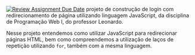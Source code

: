 [![Review Assignment Due Date](https://classroom.github.com/assets/deadline-readme-button-24ddc0f5d75046c5622901739e7c5dd533143b0c8e959d652212380cedb1ea36.svg)](https://classroom.github.com/a/2pSgp3Ef)
projeto de construção de login com redirecionamento de página utilizando linguagem JavaScript, da disciplina de Programação Web I, do professor Leonardo.

 Nesse projeto entendemos como utilizar JavaScript para redirecionar páginas HTML, bem como compreendemos a utilização de laços de repetição utilizando `for`, também com a mesma linguagem.
